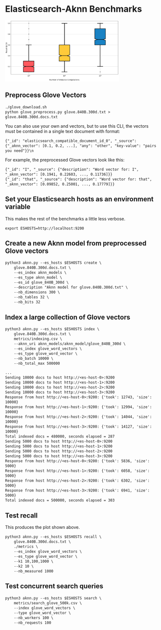 
# Elasticsearch-Aknn Benchmarks

<img src="metrics/recall_boxplot.png" height="200px" width="auto"/>

## Preprocess Glove Vectors

```
./glove_download.sh
python glove_preprocess.py glove.840B.300d.txt > glove.840B.300d.docs.txt
```

You can also use your own and vectors, but to use this CLI, the vectors must be 
contained in a single text document with format:

```
{"_id": "elasticsearch_compatible_document_id_0", "_source": {"_aknn_vector": [0.1, 0.2, ...], "any": "other", "key-value": "pairs you need"}}\n
```

For example, the preprocessed Glove vectors look like this:

```
{"_id": "I", "_source": {"description": "Word vector for: I", "_aknn_vector": [0.1941, 0.22603, ..., 0.11736]}}
{"_id": "that", "_source": {"description": "Word vector for: that", "_aknn_vector": [0.09852, 0.25001, ..., 0.17779]}}

```

## Set your Elasticsearch hosts as an environment variable

This makes the rest of the benchmarks a little less verbose.

```
export ESHOSTS=http://localhost:9200
```

## Create a new Aknn model from preprocessed Glove vectors

```
python3 aknn.py --es_hosts $ESHOSTS create \
	glove.840B.300d.docs.txt \
	--es_index aknn_models \
	--es_type aknn_model \
	--es_id glove_840B_300d \
	--description "Aknn model for glove.840B.300d.txt" \
	--nb_dimensions 300 \
	--nb_tables 32 \
	--nb_bits 32
```

## Index a large collection of Glove vectors

```
python3 aknn.py --es_hosts $ESHOSTS index \
	glove.840B.300d.docs.txt \
	metrics/indexing.csv \
	--aknn_uri aknn_models/aknn_model/glove_840B_300d \
	--es_index glove_word_vectors \
	--es_type glove_word_vector \
	--nb_batch 10000 \
	--nb_total_max 500000
```

```
...
Sending 10000 docs to host http://<es-host-0>:9200
Sending 10000 docs to host http://<es-host-1>:9200
Sending 10000 docs to host http://<es-host-2>:9200
Sending 10000 docs to host http://<es-host-3>:9200
Response from host http://<es-host-0>:9200: {'took': 12743, 'size': 10000}
Response from host http://<es-host-1>:9200: {'took': 12994, 'size': 10000}
Response from host http://<es-host-2>:9200: {'took': 14044, 'size': 10000}
Response from host http://<es-host-3>:9200: {'took': 14127, 'size': 10000}
Total indexed docs = 480000, seconds elapsed = 287
Sending 5000 docs to host http://<es-host-0>:9200
Sending 5000 docs to host http://<es-host-1>:9200
Sending 5000 docs to host http://<es-host-2>:9200
Sending 5000 docs to host http://<es-host-3>:9200
Response from host http://<es-host-0>:9200: {'took': 5836, 'size': 5000}
Response from host http://<es-host-1>:9200: {'took': 6058, 'size': 5000}
Response from host http://<es-host-2>:9200: {'took': 6302, 'size': 5000}
Response from host http://<es-host-3>:9200: {'took': 6941, 'size': 5000}
Total indexed docs = 500000, seconds elapsed = 303
```

## Test recall

This produces the plot shown above.

```
python3 aknn.py --es_hosts $ESHOSTS recall \
	glove.840B.300d.docs.txt \
	./metrics \
	--es_index glove_word_vectors \
	--es_type glove_word_vector \
	--k1 10,100,1000 \
	--k2 10 \
	--nb_measured 1000
```

## Test concurrent search queries

```
python3 aknn.py --es_hosts $ESHOSTS search \
	metrics/search_glove_500k.csv \
 	--index glove_word_vectors \
	--type glove_word_vector \
	--nb_workers 100 \
	--nb_requests 100
```